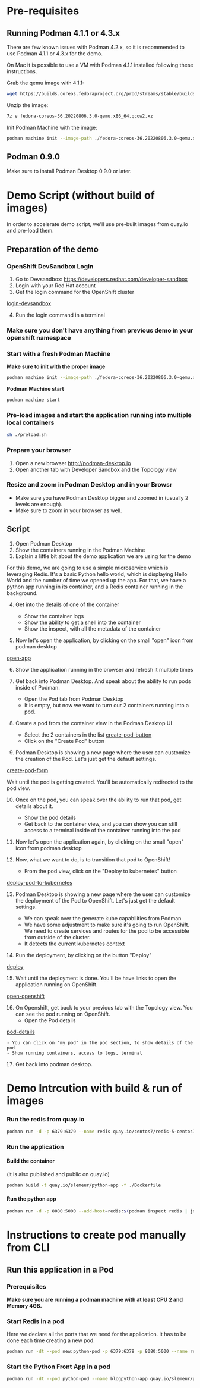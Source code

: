 # Pre-requisites

## Running Podman 4.1.1 or 4.3.x

There are few known issues with Podman 4.2.x, so it is recommended to use Podman 4.1.1 or 4.3.x for the demo.

On Mac it is possible to use a VM with Podman 4.1.1 installed following these instructions.

Grab the qemu image with 4.1.1:
```bash
wget https://builds.coreos.fedoraproject.org/prod/streams/stable/builds/36.20220806.3.0/x86_64/fedora-coreos-36.20220806.3.0-qemu.x86_64.qcow2.xz
```

Unzip the image:
```bash
7z e fedora-coreos-36.20220806.3.0-qemu.x86_64.qcow2.xz
```

Init Podman Machine with the image:
```bash
podman machine init --image-path ./fedora-coreos-36.20220806.3.0-qemu.x86_64.qcow2
```

## Podman 0.9.0

Make sure to install Podman Desktop 0.9.0 or later.

# Demo Script (without build of images)

In order to accelerate demo script, we'll use pre-built images from quay.io and pre-load them.

## Preparation of the demo

### OpenShift DevSandbox Login

1. Go to Devsandbox: https://developers.redhat.com/developer-sandbox
2. Login with your Red Hat account
3. Get the login command for the OpenShift cluster


[login-devsandbox](https://github.com/wkrzywiec/podman-desktop-demo/blob/main/primary-demo-2/assets/devsandbox-login.png)

4. Run the login command in a terminal

### Make sure you don't have anything from previous demo in your openshift namespace


### Start with a fresh Podman Machine

**Make sure to init with the proper image**
```bash
podman machine init --image-path ./fedora-coreos-36.20220806.3.0-qemu.x86_64.qcow2
```

**Podman Machine start**
```bash
podman machine start
```

### Pre-load images and start the application running into multiple local containers

```bash
sh ./preload.sh
```

### Prepare your browser

1. Open a new browser http://podman-desktop.io
2. Open another tab with Developer Sandbox and the Topology view

### Resize and zoom in Podman Desktop and in your Browsr

- Make sure you have Podman Desktop bigger and zoomed in (usually 2 levels are enough).
- Make sure to zoom in your browser as well.

## Script

1. Open Podman Desktop
2. Show the containers running in the Podman Machine
3. Explain a little bit about the demo application we are using for the demo

For this demo, we are going to use a simple microservice which is leveraging Redis. It's a basic Python hello world, which is displaying Hello World and the number of time we opened up the app.
For that, we have a python app running in its container, and a Redis container running in the background.

4. Get into the details of one of the container
    - Show the container logs
    - Show the ability to get a shell into the container
    - Show the inspect, with all the metadata of the container

5. Now let's open the application, by clicking on the small "open" icon from podman desktop

[open-app](https://github.com/wkrzywiec/podman-desktop-demo/blob/main/primary-demo-2/assets/open-app.png)

6. Show the application running in the browser and refresh it multiple times

7. Get back into Podman Desktop. And speak about the ability to run pods inside of Podman. 
    - Open the Pod tab from Podman Desktop
    - It  is empty, but now we want to turn our 2 containers running into a pod.

8. Create a pod from the container view in the Podman Desktop UI
    - Select the 2 containers in the list
[create-pod-button](https://github.com/wkrzywiec/podman-desktop-demo/blob/main/primary-demo-2/assets/create-pod-button.png)
    - Click on the "Create Pod" button

9. Podman Desktop is showing a new page where the user can customize the creation of the Pod. Let's just get the default settings.

[create-pod-form](https://github.com/wkrzywiec/podman-desktop-demo/blob/main/primary-demo-2/assets/create-pod-form.png)

Wait until the pod is getting created. You'll be automatically redirected to the pod view.

10. Once on the pod, you can speak over the ability to run that pod, get details about it.
    - Show the pod details
    - Get back to the container view, and you can show you can still access to a terminal inside of the container running into the pod

11. Now let's open the application again, by clicking on the small "open" icon from podman desktop

12. Now, what we want to do, is to transition that pod to OpenShift! 
    - From the pod view, click on the "Deploy to kubernetes" button

[deploy-pod-to-kubernetes](https://github.com/wkrzywiec/podman-desktop-demo/blob/main/primary-demo-2/assets/deploy-pod-to-kubernetes.png)

13. Podman Desktop is showing a new page where the user can customize the deployment of the Pod to OpenShift. Let's just get the default settings.
    - We can speak over the generate kube capabilities from Podman
    - We have some adjustment to make sure it's going to run OpenShift. We need to create services and routes for the pod to be accessible from outside of the cluster.
    - It detects the current kubernetes context

14. Run the deployment, by clicking on the button "Deploy"

[deploy](https://github.com/wkrzywiec/podman-desktop-demo/blob/main/primary-demo-2/assets/deploy.png)

15. Wait until the deployment is done. You'll be have links to open the application running on OpenShift.

[open-openshift](https://github.com/wkrzywiec/podman-desktop-demo/blob/main/primary-demo-2/assets/open-openshift.png)

16. On Openshift, get back to your previous tab with the Topology view. You can see the pod running on OpenShift.
    - Open the Pod details

[pod-details](https://github.com/wkrzywiec/podman-desktop-demo/blob/main/primary-demo-2/assets/pod-detail.png)

    - You can click on "my pod" in the pod section, to show details of the pod
    - Show running containers, access to logs, terminal

17. Get back into podman desktop.


# Demo Intrcution with build & run of images

### Run the redis from quay.io

```bash
podman run -d -p 6379:6379 --name redis quay.io/centos7/redis-5-centos7
```

### Run the application

#### Build the container

(it is also published and public on quay.io)

```bash
podman build -t quay.io/slemeur/python-app -f ./Dockerfile
```

#### Run the python app 

```bash
podman run -d -p 8080:5000 --add-host=redis:$(podman inspect redis | jq -r '.[0].NetworkSettings.IPAddress') --name python-app quay.io/slemeur/python-app
```

# Instructions to create pod manually from CLI

## Run this application in a Pod

### Prerequisites

**Make sure you are running a podman machine with at least CPU 2 and Memory 4GB.**

### Start Redis in a pod

Here we declare all the ports that we need for the application. It has to be done each time creating a new pod.

```bash
podman run -dt --pod new:python-pod -p 6379:6379 -p 8080:5000 --name redis quay.io/centos7/redis-5-centos7
```

### Start the Python Front App in a pod

```bash
podman run -dt --pod python-pod --name blogpython-app quay.io/slemeur/python-app
```



